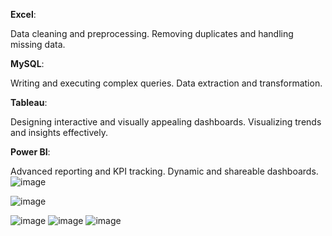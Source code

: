 **Excel**:

   Data cleaning and preprocessing.
   Removing duplicates and handling missing data.

**MySQL**:

   Writing and executing complex queries.
   Data extraction and transformation.

**Tableau**:

   Designing interactive and visually appealing dashboards.
   Visualizing trends and insights effectively.

**Power BI**:

   Advanced reporting and KPI tracking.
   Dynamic and shareable dashboards.
![image](https://github.com/user-attachments/assets/1082a4f0-0929-47b2-823e-eea244332134)


![image](https://github.com/user-attachments/assets/175a626e-6f31-48c4-bd9e-8ce824419b42)

![image](https://github.com/user-attachments/assets/85523bd0-36f9-4cf9-8269-4a30a772682d)
![image](https://github.com/user-attachments/assets/e4d25deb-7e5a-41b7-aad5-cb54b61c7347)
![image](https://github.com/user-attachments/assets/17b9786c-f7c1-41f3-8898-695fddcd52e9)



